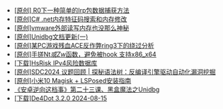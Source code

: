 + [[原创] R0下一种简单的Irp包数据捕获方法](https://bbs.kanxue.com/thread-285317.htm)
+ [[原创]C# .net内存特征码搜索和内存修改](https://bbs.kanxue.com/thread-285288.htm)
+ [[原创]vmware外部读写内存也没那么神秘](https://bbs.kanxue.com/thread-284956.htm)
+ [[原创]Unidbg文档更新(一)](https://bbs.kanxue.com/thread-269239.htm)
+ [[原创]某PC游戏残血ACE反作弊ring3下的绕过分析](https://bbs.kanxue.com/thread-284667.htm)
+ [[原创]手搓Nt*或Zw*函数，避免被hook 支持x86_x64](https://bbs.kanxue.com/thread-284264.htm)
+ [[下载]HsRisk IPv4风险数据库](https://bbs.kanxue.com/thread-285213.htm)
+ [[原创]SDC2024 议题回顾 | 探秘语法树：反编译引擎驱动自动化漏洞挖掘](https://bbs.kanxue.com/thread-284318.htm)
+ [[原创]小米10 Magisk + LSPosed安装指南](https://bbs.kanxue.com/thread-285114.htm)
+ [《安卓逆向这档事》第二十三课、黑盒魔法之Unidbg](https://bbs.kanxue.com/thread-285073.htm)
+ [[下载]De4Dot 3.2.0 2024-08-15](https://bbs.kanxue.com/thread-285295.htm)

